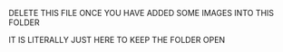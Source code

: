 DELETE THIS FILE ONCE YOU HAVE ADDED SOME IMAGES INTO THIS FOLDER

IT IS LITERALLY JUST HERE TO KEEP THE FOLDER OPEN

